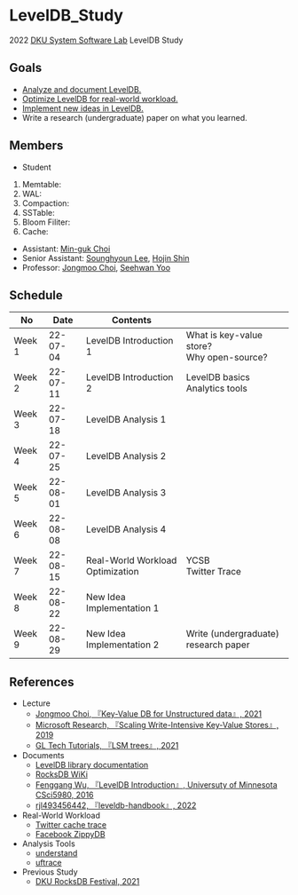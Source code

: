 # LevelDB_Study
2022 [DKU System Software Lab](https://sslab.dankook.ac.kr/) LevelDB Study

## Goals
* [Analyze and document LevelDB.](./analysis/README.md)
* [Optimize LevelDB for real-world workload.](./optimization/README.md)
* [Implement new ideas in LevelDB.](./new_implementation/README.md)
* Write a research (undergraduate) paper on what you learned.

## Members
* Student
1. Memtable:
2. WAL:
3. Compaction:
4. SSTable:
5. Bloom Filiter:
6. Cache:
* Assistant: [Min-guk Choi](https://github.com/korea-choi)
* Senior Assistant: [Sounghyoun Lee](https://github.com/shl812), [Hojin Shin](https://github.com/shinhojin)
* Professor: [Jongmoo Choi](http://embedded.dankook.ac.kr/~choijm/), [Seehwan Yoo](https://sites.google.com/site/dkumobileos/members/seehwanyoo)

## Schedule
|No|Date|Contents||
|--|--|--|--|
|Week 1|22-07-04|LevelDB Introduction 1|What is key-value store? </br> Why open-source?|
|Week 2|22-07-11|LevelDB Introduction 2|LevelDB basics </br>Analytics tools|
|Week 3|22-07-18|LevelDB Analysis 1||
|Week 4|22-07-25|LevelDB Analysis 2||
|Week 5|22-08-01|LevelDB Analysis 3||
|Week 6|22-08-08|LevelDB Analysis 4||
|Week 7|22-08-15|Real-World Workload Optimization|YCSB</br>Twitter Trace|
|Week 8|22-08-22|New Idea Implementation 1||
|Week 9|22-08-29|New Idea Implementation 2|Write (undergraduate) research paper|

## References
* Lecture
  - [Jongmoo Choi, 『Key-Value DB for Unstructured data』, 2021](https://mooc.dankook.ac.kr/courses/61d537a3b6b71841651153b3)
  - [Microsoft Research, 『Scaling Write-Intensive Key-Value Stores』, 2019](https://www.youtube.com/watch?v=b6SI8VbcT4w)
  - [GL Tech Tutorials, 『LSM trees』, 2021](https://youtube.com/playlist?list=PLRNjlOFk-f0lJJZVoSAmcwZgVtp64tXaX)
* Documents
  - [LevelDB library documentation](https://github.com/google/leveldb/blob/main/doc/index.md)
  - [RocksDB WiKi](https://github.com/facebook/rocksdb/wiki)
  - [Fenggang Wu, 『LevelDB Introduction』, Universuty of Minnesota CSci5980, 2016](https://www-users.cselabs.umn.edu/classes/Spring-2020/csci5980/index.php?page=presentation)
  - [rjl493456442, 『leveldb-handbook』, 2022](https://github.com/rjl493456442/leveldb-handbook)
* Real-World Workload
  - [Twitter cache trace](https://github.com/twitter/cache-trace)
  - [Facebook ZippyDB](https://github.com/facebook/rocksdb/wiki/RocksDB-Trace%2C-Replay%2C-Analyzer%2C-and-Workload-Generation)
* Analysis Tools
  - [understand](https://licensing.scitools.com/download)
  - [uftrace](https://github.com/namhyung/uftrace)
* Previous Study
  - [DKU RocksDB Festival, 2021](https://github.com/DKU-StarLab/RocksDB_Festival)
